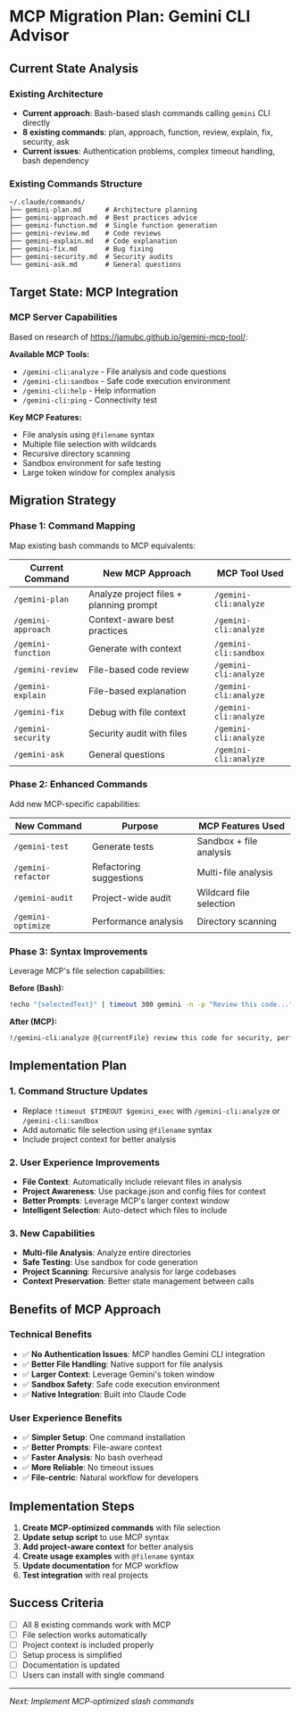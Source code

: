 # MCP Migration Plan: Gemini CLI Advisor

## Current State Analysis

### Existing Architecture
- **Current approach**: Bash-based slash commands calling `gemini` CLI directly
- **8 existing commands**: plan, approach, function, review, explain, fix, security, ask
- **Current issues**: Authentication problems, complex timeout handling, bash dependency

### Existing Commands Structure
```
~/.claude/commands/
├── gemini-plan.md      # Architecture planning
├── gemini-approach.md  # Best practices advice  
├── gemini-function.md  # Single function generation
├── gemini-review.md    # Code reviews
├── gemini-explain.md   # Code explanation
├── gemini-fix.md       # Bug fixing
├── gemini-security.md  # Security audits
└── gemini-ask.md       # General questions
```

## Target State: MCP Integration

### MCP Server Capabilities
Based on research of https://jamubc.github.io/gemini-mcp-tool/:

**Available MCP Tools:**
- `/gemini-cli:analyze` - File analysis and code questions
- `/gemini-cli:sandbox` - Safe code execution environment
- `/gemini-cli:help` - Help information
- `/gemini-cli:ping` - Connectivity test

**Key MCP Features:**
- File analysis using `@filename` syntax
- Multiple file selection with wildcards
- Recursive directory scanning
- Sandbox environment for safe testing
- Large token window for complex analysis

## Migration Strategy

### Phase 1: Command Mapping
Map existing bash commands to MCP equivalents:

| Current Command | New MCP Approach | MCP Tool Used |
|----------------|------------------|---------------|
| `/gemini-plan` | Analyze project files + planning prompt | `/gemini-cli:analyze` |
| `/gemini-approach` | Context-aware best practices | `/gemini-cli:analyze` |
| `/gemini-function` | Generate with context | `/gemini-cli:sandbox` |
| `/gemini-review` | File-based code review | `/gemini-cli:analyze` |
| `/gemini-explain` | File-based explanation | `/gemini-cli:analyze` |
| `/gemini-fix` | Debug with file context | `/gemini-cli:analyze` |
| `/gemini-security` | Security audit with files | `/gemini-cli:analyze` |
| `/gemini-ask` | General questions | `/gemini-cli:analyze` |

### Phase 2: Enhanced Commands
Add new MCP-specific capabilities:

| New Command | Purpose | MCP Features Used |
|-------------|---------|-------------------|
| `/gemini-test` | Generate tests | Sandbox + file analysis |
| `/gemini-refactor` | Refactoring suggestions | Multi-file analysis |
| `/gemini-audit` | Project-wide audit | Wildcard file selection |
| `/gemini-optimize` | Performance analysis | Directory scanning |

### Phase 3: Syntax Improvements
Leverage MCP's file selection capabilities:

**Before (Bash):**
```bash
!echo "{selectedText}" | timeout 300 gemini -n -p "Review this code..."
```

**After (MCP):**
```bash
!/gemini-cli:analyze @{currentFile} review this code for security, performance, and best practices
```

## Implementation Plan

### 1. Command Structure Updates
- Replace `!timeout $TIMEOUT $gemini_exec` with `/gemini-cli:analyze` or `/gemini-cli:sandbox`
- Add automatic file selection using `@filename` syntax
- Include project context for better analysis

### 2. User Experience Improvements
- **File Context**: Automatically include relevant files in analysis
- **Project Awareness**: Use package.json and config files for context
- **Better Prompts**: Leverage MCP's larger context window
- **Intelligent Selection**: Auto-detect which files to include

### 3. New Capabilities
- **Multi-file Analysis**: Analyze entire directories
- **Safe Testing**: Use sandbox for code generation
- **Project Scanning**: Recursive analysis for large codebases
- **Context Preservation**: Better state management between calls

## Benefits of MCP Approach

### Technical Benefits
- ✅ **No Authentication Issues**: MCP handles Gemini CLI integration
- ✅ **Better File Handling**: Native support for file analysis
- ✅ **Larger Context**: Leverage Gemini's token window
- ✅ **Sandbox Safety**: Safe code execution environment
- ✅ **Native Integration**: Built into Claude Code

### User Experience Benefits  
- ✅ **Simpler Setup**: One command installation
- ✅ **Better Prompts**: File-aware context
- ✅ **Faster Analysis**: No bash overhead
- ✅ **More Reliable**: No timeout issues
- ✅ **File-centric**: Natural workflow for developers

## Implementation Steps

1. **Create MCP-optimized commands** with file selection
2. **Update setup script** to use MCP syntax
3. **Add project-aware context** for better analysis
4. **Create usage examples** with `@filename` syntax
5. **Update documentation** for MCP workflow
6. **Test integration** with real projects

## Success Criteria
- [ ] All 8 existing commands work with MCP
- [ ] File selection works automatically
- [ ] Project context is included properly
- [ ] Setup process is simplified
- [ ] Documentation is updated
- [ ] Users can install with single command

---
*Next: Implement MCP-optimized slash commands*